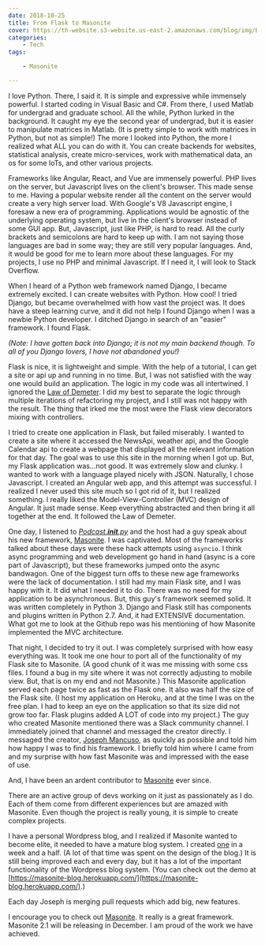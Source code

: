 ```yaml
---
date: 2018-10-25
title: From Flask to Masonite
cover: https://th-website.s3-website.us-east-2.amazonaws.com/blog/img/BLOG_EN_1207_How-to-Make-Your-Computer-Crash-proof.png
categories:
    - Tech
tags:

    - Masonite

---
```


I love Python. There, I said it. It is simple and expressive while immensely powerful. I started coding in Visual Basic and C#. From there, I used Matlab for undergrad and graduate school. All the while, Python lurked in the background. It caught my eye the second year of undergrad, but it is easier to manipulate matrices in Matlab. (It is pretty simple to work with matrices in Python, but not as simple!) The more I looked into Python, the more I realized what ALL you can do with it. You can create backends for websites, statistical analysis, create micro-services, work with mathematical data, an os for some IoTs, and other various projects. 

Frameworks like Angular, React, and Vue are immensely powerful. PHP lives on the server, but Javascript lives on the client's browser. This made sense to me. Having a popular website render all the content on the server would create a very high server load. With Google's V8 Javascript engine, I foresaw a new era of programming. Applications would be agnostic of the underlying operating system, but live in the client's browser instead of some GUI app. But, Javascript, just like PHP, is hard to read. All the curly brackets and semicolons are hard to keep up with. I am not saying those languages are bad in some way; they are still very popular languages. And, it would be good for me to learn more about these languages. For my projects, I use no PHP and minimal Javascript. If I need it, I will look to Stack Overflow.

When I heard of a Python web framework named Django, I became extremely excited. I can create websites with Python. How cool! I tried Django, but became overwhelmed with how vast the project was. It does have a steep learning curve, and it did not help I found Django when I was a newbie Python developer. I ditched Django in search of an "easier" framework. I found Flask.

_(Note: I have gotten back into Django; it is not my main backend though. To all of you Django lovers, I have not abandoned you!)_

Flask is nice, it is lightweight and simple. With the help of a tutorial, I can get a site or api up and running in no time. But, I was not satisfied with the way one would build an application. The logic in my code was all intertwined. I ignored the [Law of Demeter](https://en.wikipedia.org/wiki/Law_of_Demeter). I did my best to separate the logic through multiple iterations of refactoring my project, and I still was not happy with the result. The thing that irked me the most were the Flask view decorators mixing with controllers. 

I tried to create one application in Flask, but failed miserably. I wanted to create a site where it accessed the NewsApi, weather api, and the Google Calendar api to create a webpage that displayed all the relevant information for that day. The goal was to use this site in the morning when I got up. But, my Flask application was...not good. It was extremely slow and clunky. I wanted to work with a language played nicely with JSON. Naturally, I chose Javascript. I created an Angular web app, and this attempt was successful. I realized I never used this site much so I got rid of it, but I realized something. I really liked the Model-View-Controller (MVC) design of Angular. It just made sense. Keep everything abstracted and then bring it all together at the end. It followed the Law of Demeter.

One day, I listened to [_Podcast.__init__.py_](https://www.podcastinit.com/) and the host had a guy speak about his new framework, [Masonite](https://docs.masoniteproject.com/). I was captivated. Most of the frameworks talked about these days were these hack attempts using `asyncio`. I think async programming and web development go hand in hand (async is a core part of Javascript), but these frameworks jumped onto the async bandwagon. One of the biggest turn offs to these new age frameworks were the lack of documentation. I still had my main Flask site, and I was happy with it. It did what I needed it to do. There was no need for my application to be asynchronous. But, this guy's framework seemed solid. It was written completely in Python 3. Django and Flask still has components and plugins written in Python 2.7. And, it had EXTENSIVE documentation. What got me to look at the Github repo was his mentioning of how Masonite implemented the MVC architecture. 

That night, I decided to try it out. I was completely surprised with how easy everything was. It took me one hour to port all of the functionality of my Flask site to Masonite. (A good chunk of it was me missing with some css files. I found a bug in my site where it was not correctly adjusting to mobile view. But, that is on my end and not Masonite.) This Masonite application served each page twice as fast as the Flask one. It also was half the size of the Flask site. (I host my application on Heroku, and at the time I was on the free plan. I had to keep an eye on the application so that its size did not grow too far. Flask plugins added A LOT of code into my project.) The guy who created Masonite mentioned there was a Slack community channel. I immediately joined that channel and messaged the creator directly. I messaged the creator, [Joseph Mancuso](https://github.com/josephmancuso/), as quickly as possible and told him how happy I was to find his framework. I briefly told him where I came from and my surprise with how fast Masonite was and impressed with the ease of use.

And, I have been an ardent contributor to [Masonite](https://github.com/MasoniteFramework/core) ever since. 

There are an active group of devs working on it just as passionately as I do. Each of them come from different experiences but are amazed with Masonite. Even though the project is really young, it is simple to create complex projects. 

I have a personal Wordpress blog, and I realized if Masonite wanted to become elite, it needed to have a mature blog system. I created [one](https://github.com/hammacktony/masonite-demo-blog) in a week and a half. (A lot of that time was spent on the design of the blog.) It is still being improved each and every day, but it has a lot of the important functionality of the Wordpress blog system. (You can check out the demo at [https://masonite-blog.herokuapp.com/](https://masonite-blog.herokuapp.com/).) 

Each day Joseph is merging pull requests which add big, new features. 

I encourage you to check out [Masonite](https://docs.masoniteproject.com/). It really is a great framework. Masonite 2.1 will be releasing in December. I am proud of the work we have achieved.